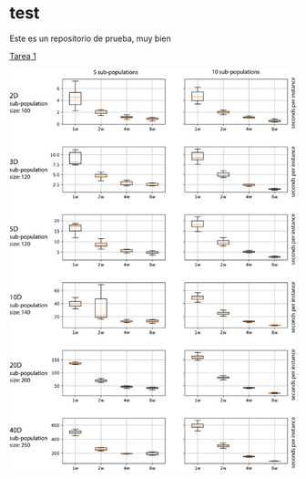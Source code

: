 # test

Este es un repositorio de prueba, muy bien

[Tarea 1](./actividad1/README.md)

![imagen](./img/sp_size_worker.png)